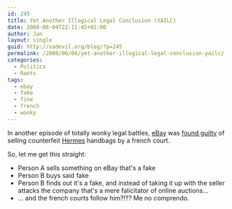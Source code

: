 ```yaml
---
id: 245
title: Yet Another Illogical Legal Conclusion (YAILC)
date: 2008-06-04T22:11:45+02:00
author: Jan
layout: single
guid: http://sadevil.org/blog/?p=245
permalink: /2008/06/04/yet-another-illogical-legal-conclusion-yailc/
categories:
  - Politics
  - Rants
tags:
  - ebay
  - fake
  - fine
  - french
  - wonky
---
```

In another episode of totally wonky legal battles, [eBay](http://www.ebay.com) was [found guilty](http://afp.google.com/article/ALeqM5ieVhlM9xNEzcmDtrdw6ToFLtkRAg) of selling counterfeit [Hermes](http://www.hermes.com/) handbags by a french court.

So, let me get this straight:

  * Person A sells something on eBay that's a fake
  * Person B buys said fake
  * Person B finds out it's a fake, and instead of taking it up with the seller attacks the company that's a mere falicitator of online auctions...
  * ... and the french courts follow him?!??
Me no comprendo.